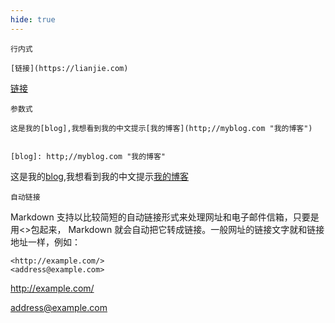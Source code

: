 ```yaml
---
hide: true
---
```


`行内式`

```
[链接](https://lianjie.com)
```

[链接](https://lianjie.com)

`参数式`

```
这是我的[blog],我想看到我的中文提示[我的博客](http;//myblog.com "我的博客")


[blog]: http;//myblog.com "我的博客"
```

这是我的[blog],我想看到我的中文提示[我的博客](http;//myblog.com '我的博客')

[blog]: http;//myblog.com '我的博客'

`自动链接`

Markdown 支持以比较简短的自动链接形式来处理网址和电子邮件信箱，只要是用<>包起来， Markdown 就会自动把它转成链接。一般网址的链接文字就和链接地址一样，例如：

```
<http://example.com/>
<address@example.com>
```

<http://example.com/>

<address@example.com>
